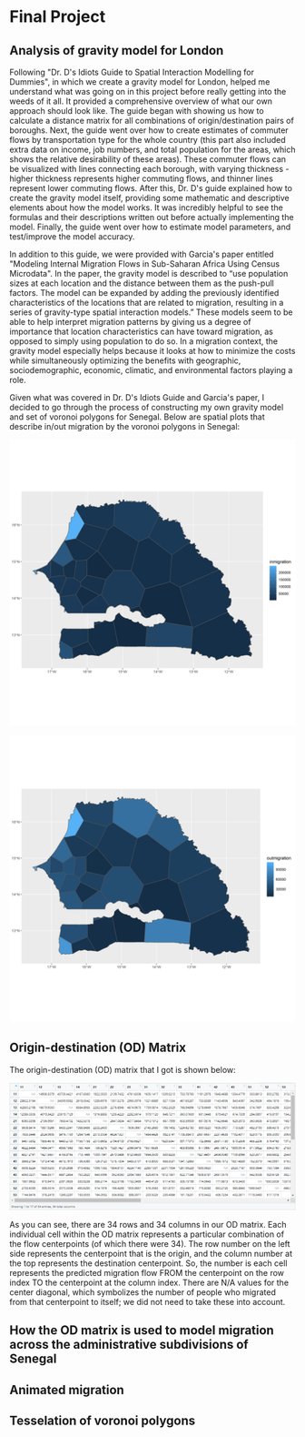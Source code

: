# Final Project

## Analysis of gravity model for London

Following "Dr. D's Idiots Guide to Spatial Interaction Modelling for Dummies", in which we create a gravity model for London, helped me understand what was going on in this project before really getting into the weeds of it all. It provided a comprehensive overview of what our own approach should look like. The guide began with showing us how to calculate a distance matrix for all combinations of origin/destination pairs of boroughs. Next, the guide went over how to create estimates of commuter flows by transportation type for the whole country (this part also included extra data on income, job numbers, and total population for the areas, which shows the relative desirability of these areas). These commuter flows can be visualized with lines connecting each borough, with varying thickness - higher thickness represents higher commuting flows, and thinner lines represent lower commuting flows. After this, Dr. D's guide explained how to create the gravity model itself, providing some mathematic and descriptive elements about how the model works. It was incredibly helpful to see the formulas and their descriptions written out before actually implementing the model. Finally, the guide went over how to estimate model parameters, and test/improve the model accuracy.

In addition to this guide, we were provided with Garcia's paper entitled "Modeling Internal Migration Flows in Sub-Saharan Africa Using Census Microdata". In the paper, the gravity model is described to “use population sizes at each location and the distance between them as the push-pull factors. The model can be expanded by adding the previously identified characteristics of the locations that are related to migration, resulting in a series of gravity-type spatial interaction models.” These models seem to be able to help interpret migration patterns by giving us a degree of importance that location characteristics can have toward migration, as opposed to simply using population to do so. In a migration context, the gravity model especially helps because it looks at how to minimize the costs while simultaneously optimizing the benefits with geographic, sociodemographic, economic, climatic, and environmental factors playing a role. 

Given what was covered in Dr. D's Idiots Guide and Garcia's paper, I decided to go through the process of constructing my own gravity model and set of voronoi polygons for Senegal. Below are spatial plots that describe in/out migration by the voronoi polygons in Senegal:

![](inmigration_sen.png)

![](outmigration_sen.png)

## Origin-destination (OD) Matrix

The origin-destination (OD) matrix that I got is shown below:

![](ODMatrix.png)

As you can see, there are 34 rows and 34 columns in our OD matrix. Each individual cell within the OD matrix represents a particular combination of the flow centerpoints (of which there were 34). The row number on the left side represents the centerpoint that is the origin, and the column number at the top represents the destination centerpoint. So, the number is each cell represents the predicted migration flow FROM the centerpoint on the row index TO the centerpoint at the column index. There are N/A values for the center diagonal, which symbolizes the number of people who migrated from that centerpoint to itself; we did not need to take these into account. 

## How the OD matrix is used to model migration across the administrative subdivisions of Senegal

## Animated migration

## Tesselation of voronoi polygons

